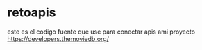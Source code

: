 # retoapis
este es el codigo fuente que use para  conectar apis ami proyecto  https://developers.themoviedb.org/ 
